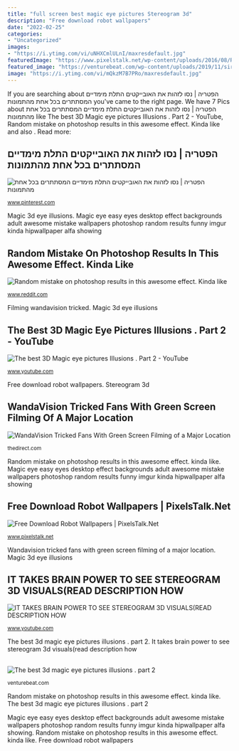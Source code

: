 ```yaml
---
title: "full screen best magic eye pictures Stereogram 3d"
description: "Free download robot wallpapers"
date: "2022-02-25"
categories:
- "Uncategorized"
images:
- "https://i.ytimg.com/vi/uNHXCmlULnI/maxresdefault.jpg"
featuredImage: "https://www.pixelstalk.net/wp-content/uploads/2016/08/Robot-Wallpaper-HD.jpg"
featured_image: "https://venturebeat.com/wp-content/uploads/2019/11/sirired.jpg"
image: "https://i.ytimg.com/vi/mQkzM7B7PRo/maxresdefault.jpg"
---
```


If you are searching about הפטריה | נסו לזהות את האובייקטים התלת מימדיים המסתתרים בכל אחת מהתמונות you've came to the right page. We have 7 Pics about הפטריה | נסו לזהות את האובייקטים התלת מימדיים המסתתרים בכל אחת מהתמונות like The best 3D Magic eye pictures Illusions . Part 2 - YouTube, Random mistake on photoshop results in this awesome effect. Kinda like and also . Read more:

## הפטריה | נסו לזהות את האובייקטים התלת מימדיים המסתתרים בכל אחת מהתמונות

![הפטריה | נסו לזהות את האובייקטים התלת מימדיים המסתתרים בכל אחת מהתמונות](https://i.pinimg.com/736x/b5/c9/4d/b5c94d3ccb72d3e1b9d53aee3d2ec0bb--hidden-images-the-picture.jpg "The best 3d magic eye pictures illusions . part 2")

<small>www.pinterest.com</small>

Magic 3d eye illusions. Magic eye easy eyes desktop effect backgrounds adult awesome mistake wallpapers photoshop random results funny imgur kinda hipwallpaper alfa showing

## Random Mistake On Photoshop Results In This Awesome Effect. Kinda Like

![Random mistake on photoshop results in this awesome effect. Kinda like](http://i.imgur.com/UIRKnPW.jpg "Filming wandavision tricked")

<small>www.reddit.com</small>

Filming wandavision tricked. Magic 3d eye illusions

## The Best 3D Magic Eye Pictures Illusions . Part 2 - YouTube

![The best 3D Magic eye pictures Illusions . Part 2 - YouTube](https://i.ytimg.com/vi/uNHXCmlULnI/maxresdefault.jpg "Free download robot wallpapers")

<small>www.youtube.com</small>

Free download robot wallpapers. Stereogram 3d

## WandaVision Tricked Fans With Green Screen Filming Of A Major Location

![WandaVision Tricked Fans With Green Screen Filming of a Major Location](https://thedirect.s3.amazonaws.com/media/photos/wvc5.jpg "Filming wandavision tricked")

<small>thedirect.com</small>

Random mistake on photoshop results in this awesome effect. kinda like. Magic eye easy eyes desktop effect backgrounds adult awesome mistake wallpapers photoshop random results funny imgur kinda hipwallpaper alfa showing

## Free Download Robot Wallpapers | PixelsTalk.Net

![Free Download Robot Wallpapers | PixelsTalk.Net](https://www.pixelstalk.net/wp-content/uploads/2016/08/Robot-Wallpaper-HD.jpg "It takes brain power to see stereogram 3d visuals(read description how")

<small>www.pixelstalk.net</small>

Wandavision tricked fans with green screen filming of a major location. Magic 3d eye illusions

## IT TAKES BRAIN POWER TO SEE STEREOGRAM 3D VISUALS(READ DESCRIPTION HOW

![IT TAKES BRAIN POWER TO SEE STEREOGRAM 3D VISUALS(READ DESCRIPTION HOW](https://i.ytimg.com/vi/mQkzM7B7PRo/maxresdefault.jpg "It takes brain power to see stereogram 3d visuals(read description how")

<small>www.youtube.com</small>

The best 3d magic eye pictures illusions . part 2. It takes brain power to see stereogram 3d visuals(read description how

## 

![](https://venturebeat.com/wp-content/uploads/2019/11/sirired.jpg "The best 3d magic eye pictures illusions . part 2")

<small>venturebeat.com</small>

Random mistake on photoshop results in this awesome effect. kinda like. The best 3d magic eye pictures illusions . part 2

Magic eye easy eyes desktop effect backgrounds adult awesome mistake wallpapers photoshop random results funny imgur kinda hipwallpaper alfa showing. Random mistake on photoshop results in this awesome effect. kinda like. Free download robot wallpapers
